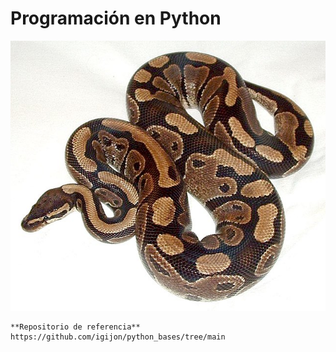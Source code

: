 # Programación en Python

![alt text](image.png)

```{warning}
**Repositorio de referencia**
https://github.com/igijon/python_bases/tree/main
```
